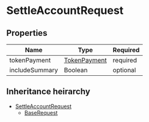 

# SettleAccountRequest

## Properties

Name | Type | Required
-------- | -------- | --------
tokenPayment | [TokenPayment](TokenPayment.md) | required
includeSummary | Boolean | optional




## Inheritance heirarchy


* [SettleAccountRequest](SettleAccountRequest.md)
    * [BaseRequest](BaseRequest.md)

